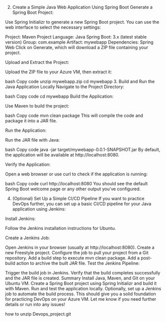 2. Create a Simple Java Web Application Using Spring Boot
Generate a Spring Boot Project:

Use Spring Initializr to generate a new Spring Boot project. You can use the web interface to select the necessary settings:

Project: Maven Project
Language: Java
Spring Boot: 3.x (latest stable version)
Group: com.example
Artifact: mywebapp
Dependencies: Spring Web
Click on Generate, which will download a ZIP file containing your project.

Upload and Extract the Project:

Upload the ZIP file to your Azure VM, then extract it:

bash
Copy code
unzip mywebapp.zip
cd mywebapp
3. Build and Run the Java Application Locally
Navigate to the Project Directory:

bash
Copy code
cd mywebapp
Build the Application:

Use Maven to build the project:

bash
Copy code
mvn clean package
This will compile the code and package it into a JAR file.

Run the Application:

Run the JAR file with Java:

bash
Copy code
java -jar target/mywebapp-0.0.1-SNAPSHOT.jar
By default, the application will be available at http://localhost:8080.

Verify the Application:

Open a web browser or use curl to check if the application is running:

bash
Copy code
curl http://localhost:8080
You should see the default Spring Boot welcome page or any other output you've configured.

4. (Optional) Set Up a Simple CI/CD Pipeline
If you want to practice DevOps further, you can set up a basic CI/CD pipeline for your Java application using Jenkins:

Install Jenkins:

Follow the Jenkins installation instructions for Ubuntu.

Create a Jenkins Job:

Open Jenkins in your browser (usually at http://localhost:8080).
Create a new Freestyle project.
Configure the job to pull your project from a Git repository.
Add a build step to execute mvn clean package.
Add a post-build action to archive the built JAR file.
Test the Jenkins Pipeline:

Trigger the build job in Jenkins.
Verify that the build completes successfully and the JAR file is created.
Summary
Install Java, Maven, and Git on your Ubuntu VM.
Create a Spring Boot project using Spring Initializr and build it with Maven.
Run and test the application locally.
Optionally, set up a Jenkins job to automate the build process.
This should give you a solid foundation for practicing DevOps on your Azure VM. Let me know if you need further details or run into any issues!


how to unzip Devops_project.git


